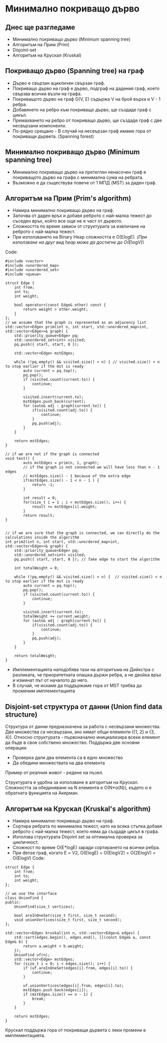 # Минимално покриващо дърво

## Днес ще разгледаме
* Минимално покриващо дърво (Minimum spanning tree)
* Алгоритъм на Прим (Prim)
* Disjoint-set
* Алгоритъм на Крускал (Kruskal)

## Покриващо дърво (Spanning tree) на граф
* Дърво е свързан ацикличен свързан граф.
* Покриващо дърво на граф е дърво, подграф на дадения граф, което свързва всички възли на графа.
* Покриващото дърво на граф G(V, E) съдържа V на брой върха и V - 1 ребра.
* Добавянето на ребро към покриващо дърво, ще създаде граф с цикъл.
* Премахването на ребро от покриващо дърво, ще създаде граф с две несвързани компоненти.
* По-рядко срещано - В случай на несвързан граф имаме гора от покриващи дървета. (Spanning forest)

## Минимално покриващо дърво (Minimum spanning tree)
* Минимално покриващо дърво на претеглен ненасочен граф е покриващото дърво на графa с минимална сума на ребрата.
* Възможно е да съществува повече от 1 МПД (MST) за даден граф.

## Алгоритъм на Прим (Prim's algorithm)
* Намира минимално покриващо дърво на граф.
* Започва от даден връх и добавя реброто с най-малка тежест до съседен връх, който все още не е част от дървото.
* Сложността по време зависи от структурата за извличане на реброто с най-малка тежест.
* При използването на Binary Heap сложността е O(E*logE). (При използване на друг вид heap може да достигне до O(E*logV))

Code:
```
#include <vector>
#include <unordered_map>
#include <unordered_set>
#include <queue>

struct Edge {
    int from;
    int to;
    int weight;

    bool operator<(const Edge& other) const {
        return weight > other.weight;
    }
};
// we assume that the graph is represented as an adjacency list
std::vector<Edge> prim(int n, int start, std::unordered_map<int, std::vector<Edge>>& graph) {
    std::priority_queue<Edge> pq;
    std::unordered_set<int> visited;
    pq.push({ start, start, 0 });

    std::vector<Edge> mstEdges;

    while (!pq.empty() && visited.size() < n) { // visited.size() < n to stop earlier if the mst is ready
        auto current = pq.top();
        pq.pop();
        if (visited.count(current.to)) {
            continue;
        }

        visited.insert(current.to);
        mstEdges.push_back(current);
        for (auto& adj : graph[current.to]) {
            if(visited.count(adj.to)) {
                continue;
            }
            pq.push(adj);
        }
    }

    return mstEdges;
}

// if we are not if the graph is connected
void test() {
        auto mstEdges = prim(n, 1, graph);
        // if the graph is not connected we will have less than n - 1 edges
        // mstEdges.size() - 1 because of the extra edge
        if(mstEdges.size() - 1 < n - 1 ) {
            return -1;
        }

        int result = 0;
        for(size_t i = 1 ; i < mstEdges.size(); i++) {
            result += mstEdges[i].weight;
        }
        return result;
}


// if we are sure that the graph is connected, we can directly do the calculations inside the algorithm
int prim2(int n, int start, std::unordered_map<int, std::vector<Edge>>& graph) {
    std::priority_queue<Edge> pq;
    std::unordered_set<int> visited;
    pq.push({ start, start, 0 }); // fake edge to start the algorithm

    int totalWeight = 0;

    while (!pq.empty() && visited.size() < n) {  // visited.size() < n to stop earlier if the mst is ready
        auto current = pq.top();
        pq.pop();
        if (visited.count(current.to)) {
            continue;
        }

        visited.insert(current.to);
        totalWeight += current.weight;
        for (auto& adj : graph[current.to]) {
            if(visited.count(adj.to)) {
                continue;
            }
            pq.push(adj);
        }
    }

    return totalWeight;
}
```

* Имплементацията наподобява тази на алгоритъма на Дийкстра с разликата, че приоритетната опашка държи ребра, а не двойка връх и изминат път от началото до него.
* В случай, че искаме да поддържаме гора от MST трябва да променим имплементацията

## Disjoint-set структура от данни (Union find data structure)

Структура от данни предназначена за работа с несвързани множества. Две множества са несвързани, ако нямат общи елементи ({1, 2} и {3, 4}). Относно структурата - първоначално инициализира всеки елемент да бъде в свое собствено множество. Поддържа две основни операции:
* Проверка дали два елемента са в едно множество
* Да обедини множествата на два елемента

Пример от реалния живот - редене на пъзел.

Структурата е удобна за използване в алгоритъм на Крускал. Сложността за обединяване на N елемента е О(N*α(N)), където α е обратната функцията на Акерман.

## Алгоритъм на Крускал (Kruskal's algorithm)
* Намира минимално покриващо дърво на граф.
* Сортира ребрата по минимална тежест, като на всяка стъпка добавя реброто с най-малка тежест, което няма да създаде цикъл в графа.
* Използва структурата Disjoint set за оптимална проверка за цикличност.
* Сложност по време O(E*logE) заради сортирането на всички ребра.
* При dense граф, когато Е = V2, O(ElogE) = O(ElogV2) = O(2ElogV) = O(ElogV)
Code:
```
struct Edge {
    int from;
    int to;
    int weight;
};

// we use the interface
class UnionFind {
public:
    UnionFind(size_t vertices);

    bool areInOneSet(size_t first, size_t second);
    void unionVertices(size_t first, size_t second);
};

std::vector<Edge> kruskal(int n, std::vector<Edge>& edges) {
    std::sort(edges.begin(), edges.end(), [](const Edge& a, const Edge& b) {
        return a.weight < b.weight;
    });
    UnionFind uf(n);
    std::vector<Edge> mstEdges;
    for (size_t i = 0; i < edges.size(); i++) {
        if (uf.areInOneSet(edges[i].from, edges[i].to)) {
            continue;
        }

        uf.unionVertices(edges[i].from, edges[i].to);
        mstEdges.push_back(edges[i]);
        if (mstEdges.size() == n - 1) {
            break;
        }
    }

    return mstEdges;
}
```

Крускал поддържа гора от покриващи дървета с леки промени в имплементацията.
